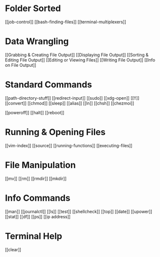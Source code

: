 # Folder Sorted
[[job-control]]
[[bash-finding-files]]
[[terminal-multiplexers]]

# Data Wrangling
[[Grabbing & Creating File Output]]
[[Displaying File Output]]
[[Sorting & Editing File Output]]
[[Editing or Viewing Files]]
[[Writing File Output]]
[[Info on File Output]]

# Standard Commands
[[path-directory-stuff]]
[[redirect-input]]
[[sudo]]
[[xdg-open]]
[[!!]]
[[convert]]
[[chmod]]
[[sleep]]
[[alias]]
[[ln]]
[[chsh]]
[[chezmoi]]

[[poweroff]]
[[halt]]
[[reboot]]

# Running & Opening Files
[[vim-index]]
[[source]]
[[running-functions]]
[[executing-files]]

# File Manipulation
[[mv]]
[[rm]]
[[rmdir]]
[[mkdir]]

# Info Commands
[[man]]
[[journalctl]]
[[ls]]
[[test]]
[[shellcheck]]
[[top]]
[[date]]
[[upower]]
[[stat]]
[[df]]
[[ps]]
[[ip address]]

# Terminal Help
[[clear]]
